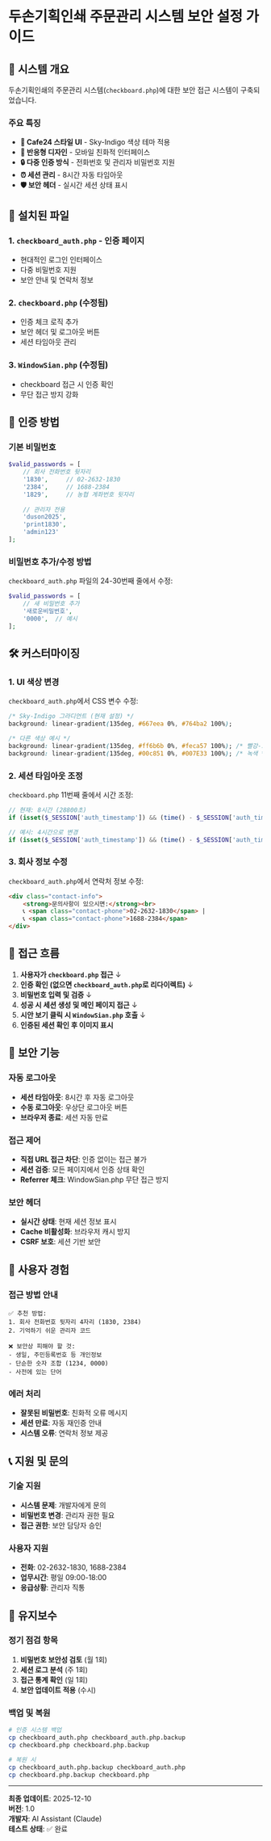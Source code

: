 # 두손기획인쇄 주문관리 시스템 보안 설정 가이드

## 🔐 시스템 개요

두손기획인쇄의 주문관리 시스템(`checkboard.php`)에 대한 보안 접근 시스템이 구축되었습니다.

### 주요 특징
- **🎨 Cafe24 스타일 UI** - Sky-Indigo 색상 테마 적용
- **📱 반응형 디자인** - 모바일 친화적 인터페이스
- **🔒 다중 인증 방식** - 전화번호 및 관리자 비밀번호 지원
- **⏰ 세션 관리** - 8시간 자동 타임아웃
- **🛡️ 보안 헤더** - 실시간 세션 상태 표시

## 📁 설치된 파일

### 1. `checkboard_auth.php` - 인증 페이지
- 현대적인 로그인 인터페이스
- 다중 비밀번호 지원
- 보안 안내 및 연락처 정보

### 2. `checkboard.php` (수정됨)
- 인증 체크 로직 추가
- 보안 헤더 및 로그아웃 버튼
- 세션 타임아웃 관리

### 3. `WindowSian.php` (수정됨)
- checkboard 접근 시 인증 확인
- 무단 접근 방지 강화

## 🔑 인증 방법

### 기본 비밀번호
```php
$valid_passwords = [
    // 회사 전화번호 뒷자리
    '1830',     // 02-2632-1830
    '2384',     // 1688-2384
    '1829',     // 농협 계좌번호 뒷자리
    
    // 관리자 전용
    'duson2025',
    'print1830',
    'admin123'
];
```

### 비밀번호 추가/수정 방법
`checkboard_auth.php` 파일의 24-30번째 줄에서 수정:
```php
$valid_passwords = [
    // 새 비밀번호 추가
    '새로운비밀번호',
    '0000',  // 예시
];
```

## 🛠 커스터마이징

### 1. UI 색상 변경
`checkboard_auth.php`에서 CSS 변수 수정:
```css
/* Sky-Indigo 그라디언트 (현재 설정) */
background: linear-gradient(135deg, #667eea 0%, #764ba2 100%);

/* 다른 색상 예시 */
background: linear-gradient(135deg, #ff6b6b 0%, #feca57 100%); /* 빨강-노랑 */
background: linear-gradient(135deg, #00c851 0%, #007E33 100%); /* 녹색 */
```

### 2. 세션 타임아웃 조정
`checkboard.php` 11번째 줄에서 시간 조정:
```php
// 현재: 8시간 (28800초)
if (isset($_SESSION['auth_timestamp']) && (time() - $_SESSION['auth_timestamp']) > 28800) {

// 예시: 4시간으로 변경
if (isset($_SESSION['auth_timestamp']) && (time() - $_SESSION['auth_timestamp']) > 14400) {
```

### 3. 회사 정보 수정
`checkboard_auth.php`에서 연락처 정보 수정:
```html
<div class="contact-info">
    <strong>문의사항이 있으시면:</strong><br>
    📞 <span class="contact-phone">02-2632-1830</span> | 
    📞 <span class="contact-phone">1688-2384</span>
</div>
```

## 🔄 접근 흐름

1. **사용자가 `checkboard.php` 접근**
   ↓
2. **인증 확인 (없으면 `checkboard_auth.php`로 리다이렉트)**
   ↓
3. **비밀번호 입력 및 검증**
   ↓
4. **성공 시 세션 생성 및 메인 페이지 접근**
   ↓
5. **시안 보기 클릭 시 `WindowSian.php` 호출**
   ↓
6. **인증된 세션 확인 후 이미지 표시**

## 🚨 보안 기능

### 자동 로그아웃
- **세션 타임아웃**: 8시간 후 자동 로그아웃
- **수동 로그아웃**: 우상단 로그아웃 버튼
- **브라우저 종료**: 세션 자동 만료

### 접근 제어
- **직접 URL 접근 차단**: 인증 없이는 접근 불가
- **세션 검증**: 모든 페이지에서 인증 상태 확인
- **Referrer 체크**: WindowSian.php 무단 접근 방지

### 보안 헤더
- **실시간 상태**: 현재 세션 정보 표시
- **Cache 비활성화**: 브라우저 캐시 방지
- **CSRF 보호**: 세션 기반 보안

## 🎯 사용자 경험

### 접근 방법 안내
```
✅ 추천 방법:
1. 회사 전화번호 뒷자리 4자리 (1830, 2384)
2. 기억하기 쉬운 관리자 코드

❌ 보안상 피해야 할 것:
- 생일, 주민등록번호 등 개인정보
- 단순한 숫자 조합 (1234, 0000)
- 사전에 있는 단어
```

### 에러 처리
- **잘못된 비밀번호**: 친화적 오류 메시지
- **세션 만료**: 자동 재인증 안내
- **시스템 오류**: 연락처 정보 제공

## 📞 지원 및 문의

### 기술 지원
- **시스템 문제**: 개발자에게 문의
- **비밀번호 변경**: 관리자 권한 필요
- **접근 권한**: 보안 담당자 승인

### 사용자 지원
- **전화**: 02-2632-1830, 1688-2384
- **업무시간**: 평일 09:00-18:00
- **응급상황**: 관리자 직통

## 🔧 유지보수

### 정기 점검 항목
1. **비밀번호 보안성 검토** (월 1회)
2. **세션 로그 분석** (주 1회)
3. **접근 통계 확인** (일 1회)
4. **보안 업데이트 적용** (수시)

### 백업 및 복원
```bash
# 인증 시스템 백업
cp checkboard_auth.php checkboard_auth.php.backup
cp checkboard.php checkboard.php.backup

# 복원 시
cp checkboard_auth.php.backup checkboard_auth.php
cp checkboard.php.backup checkboard.php
```

---

**최종 업데이트**: 2025-12-10  
**버전**: 1.0  
**개발자**: AI Assistant (Claude)  
**테스트 상태**: ✅ 완료